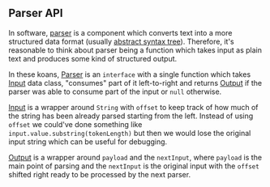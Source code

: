 ## Parser API

In software, [parser](https://en.wikipedia.org/wiki/Parsing#Computer_languages) is a component which converts text into a more structured data format (usually [abstract syntax tree](https://en.wikipedia.org/wiki/Abstract_syntax_tree)). Therefore, it's reasonable to think about parser being a function which takes input as plain text and produces some kind of structured output. 

In these koans, <a href="psi_element://Parser">Parser</a> is an `interface` with a single function which takes <a href="psi_element://Input">Input</a> data class, "consumes" part of it left-to-right and returns <a href="psi_element://Output">Output</a> if the parser was able to consume part of the input or `null` otherwise.

<a href="psi_element://Input">Input</a> is a wrapper around `String` with `offset` to keep track of how much of the string has been already parsed starting from the left. Instead of using `offset` we could've done something like `input.value.substring(tokenLength)` but then we would lose the original input string which can be useful for debugging.

<a href="psi_element://Output">Output</a> is a wrapper around `payload`  and the `nextInput`, where `payload` is the main point of parsing and the `nextInput` is the original input with the `offset` shifted right ready to be processed by the next parser. 
